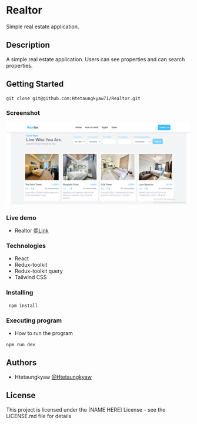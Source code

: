 # Realtor

Simple real estate application.

## Description

A simple real estate application. Users can see properties and can search properties.

## Getting Started
```
git clone git@github.com:Htetaungkyaw71/Realtor.git
```
### Screenshot
![This is an image](./realtor.png)

### Live demo

* Realtor
[@Link](https://realtor-lovat-gamma.vercel.app/)

### Technologies
* React
* Redux-toolkit
* Redux-toolkit query
* Tailwind CSS


### Installing
```
 npm install
```

### Executing program

* How to run the program
```
npm run dev
```


## Authors

* Htetaungkyaw
[@Htetaungkyaw](https://github.com/Htetaungkyaw71)


## License

This project is licensed under the [NAME HERE] License - see the LICENSE.md file for details
